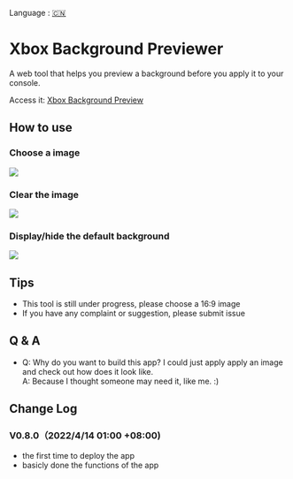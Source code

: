 Language : [🇨🇳](./README.md)  
# Xbox Background Previewer 
A web tool that helps you preview a background before you apply it to your console.  
  
Access it: [Xbox Background Preview](https://tosh1ue.github.io/Xbox-Background-Previewer/index.html)  
  
## How to use
### Choose a image
![](https://s3.bmp.ovh/imgs/2022/04/14/1632df527c073794.gif)
### Clear the image
![](https://s3.bmp.ovh/imgs/2022/04/14/7417bd7b1eeb8dca.gif)
### Display/hide the default background
![](https://s3.bmp.ovh/imgs/2022/04/14/6f31438b0c9eee60.gif)
  
## Tips
* This tool is still under progress, please choose a 16:9 image
* If you have any complaint or suggestion, please submit issue
  
## Q & A
* Q: Why do you want to build this app? I could just apply apply an image and check out how does it look like.  
  A: Because I thought someone may need it, like me. :)
  
## Change Log
### V0.8.0（2022/4/14 01:00 +08:00)
* the first time to deploy the app
* basicly done the functions of the app
